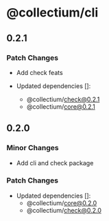 # @collectium/cli

## 0.2.1

### Patch Changes

- Add check feats

- Updated dependencies []:
  - @collectium/check@0.2.1
  - @collectium/core@0.2.1

## 0.2.0

### Minor Changes

- Add cli and check package

### Patch Changes

- Updated dependencies []:
  - @collectium/core@0.2.0
  - @collectium/check@0.2.0
